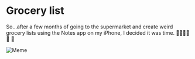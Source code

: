 # Grocery list

So...after a few months of going to the supermarket and create weird grocery lists using the Notes app on my iPhone, I decided it was time. 
🍇🍎🍋:banana:	:pear:	:cherries:	

![Meme](https://i.kym-cdn.com/entries/icons/original/000/028/021/work.jpg)
